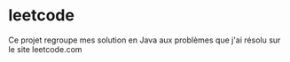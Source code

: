 # leetcode
Ce projet regroupe mes solution en Java aux problèmes que j'ai résolu sur le site leetcode.com
